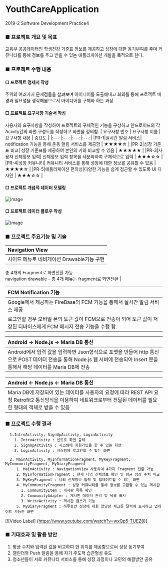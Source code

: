 # YouthCareApplication
2019-2 Software Development Practice4



### ■ 프로젝트  개요 및 목표
 교육부 공공데이터인 학생건강 기준표 정보를 제공하고 성장에 대한 동기부여를 주며 커뮤니티를 통해 정보를 주고 받을 수 있는 애플리케이션 개발을 목적으로 한다.
 







### ■ 프로젝트 수행 내용
 #### □ 프로젝트 명세서 작성
  주위의 여러가지 문제점들을 살펴보며 아이디어를 도출해내고 회의를 통해 프로젝트 배경과 필요성을 생각해봄으로서 아이디어를 구체화 하는 과정
  
 #### □ 프로젝트 요구사항 기술서 작성
  사용자의 요구사항을 작성하여 프로젝트의 구체적인 기능을 구상하고 안드로이드의 각 Acivity간의 화면 구성도를 작성하고 화면을 정의함.
| 요구사항 번호 | 요구사항 이름 | 요구사항 내용 | 중요도 |
|:---:|:---:|:---:|:---:|
|PR-1|실시간 알림 서비스| notification 기능을 통해 운동 알림 서비스를 제공함 | ★★★★☆ |
|PR-2|성장 기준표 비교| 성장 기준표를 제공하여 본인의 키와 비교할 수 있음 | ★★★★★ |
|PR-3|사용자 신체정보 입력| 신체정보 입력 항목을 세분화하여 구체적으로 입력 | ★★★☆☆ |
|PR-4|성장 커뮤니티| 커뮤니티 서비스를 통해 성장에 대한 정보를 공유할 수 있음 | ★★★★☆ |
|PR-5|애플리케이션 편의성|다양한 기능을 쉽게 접근할 수 있도록 UI 디자인 | ★★★☆☆ |

#### □ 프로젝트 개념적 데이터 모델링


![image](https://user-images.githubusercontent.com/53038387/82645427-d2b95e80-9c4d-11ea-9fb3-d83c10257e8f.png)  




#### □ 프로젝트 데이터 플로우 작성


![image](https://user-images.githubusercontent.com/53038387/82645557-03999380-9c4e-11ea-84c3-daa71b363f97.png)    







### ■ 프로젝트 주요기능 및 기술

| Navigation View |
|:---|
| 사이드 메뉴로 네비게이션 Drawable기능 구현   
총 4개의 Fragment로 화면전환 가능   
navigation drawable – 총 4개 메뉴는 fragment로 화면전환 |

| FCM Notification 기능 |
|:---|
| Google에서 제공하는 FireBase의 FCM 기능을 통해서 실시간 알림 서비스 제공
로그인할 경우 모바일 폰의 토큰 값이 FCM으로 전송이 되어 토큰 값이 저장된 디바이스에게 FCM 메시지 전송 기능을 수행 함. |

| Android → Node.js → Maria DB 통신 |
|:---|
|Android에서 입력 값을 입력하면 Json형식으로 포맷을 만들어 http 통신으로 POST 데이터 전송을 통해 Node.js 웹 서버에 전송되어 Insert 문을 통해서 해당 데이터를 Maria DB에 전송 |

| Android ← Node.js ← Maria DB 통신 |
|:---|
| Maria DB에 저장되어 있는 데이터를 사용자의 요청에 따라 REST API  요청 Retrofit2 통신방식을 이용하여 네트워크로부터 전달된 데이터를 필요한 형태의 객체로 받을 수 있음 |






### ■ 프로젝트 수행 결과
      1.IntroActivity, SignUpAcitivty, LoginActivity
        1. IntroActivity : 인트로 화면 출력
        2. SignUpActivity : 시스템에 회원가입을 할 수 있는 화면
        3. LoginActivity : 시스템에 로그인할 수 있는 화면
        
      2. MainActivity, MyInformationFragment, MyKeyFragment, MyCommunityFragment, MyDiaryFragment
         1. MainActivity : NavigationView 사용하여 4가지 Fragment 전환 가능
         2. MyInformationFragment : 현재 나의 신체정보 확인 및 평균 성장 수치 비교
         3. MyKeyFragment : 나의 신체정보 입력 및 업데이트할 수 있는 화면
         4. MyCommunityFragment : 성장 커뮤니티를 통해 정보를 교환할 수 있는 게시판
           1. CommunityItem : 게시판 목록 확인
           2. CommunityAdapter : 게시판 데이터 관리 및 목록 표시
           3. WriteActivity : 게시판 글쓰기 기능
         5. MyDiaryFragment : 하루동안 성장에 대한 할당량 체크를 달력에 표시하고 업데이트 가능한 화면
         


[![Video Label] (https://www.youtube.com/watch?v=wxQp5-TUEZ8)]







### ■ 기대효과 및 활용 방안
  1. 평균 수치와 입력된 값을 비교하여 현 위치를 제공함으로써 성장 동기부여
  2. 캘린더와 Push 알림을 통해 자기 주도적 습관형성 유도
  3. 청소년들이 서로 커뮤니티 서비스를 통해 성장 과정이나 고민의 해결방안 공유
  
      
